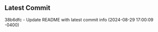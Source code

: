 
## Latest Commit
38b6dfc - Update README with latest commit info (2024-08-29 17:00:09 -0400) <Yunxi-Zhou>
